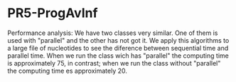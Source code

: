 # PR5-ProgAvInf

Performance analysis:
We have two classes very similar. One of them is used with "parallel" and the other has not got it.
We apply this algorithms to a large file of nucleotides to see the diference between sequential time and parallel time.
When we run the class wich has "parallel" the computing time is approximately 75, in contrast; when we run the class without "parallel" the computing time es approximately 20.
